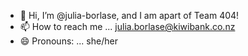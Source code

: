 - 👋 Hi, I’m @julia-borlase, and I am apart of Team 404!
- 📫 How to reach me ... julia.borlase@kiwibank.co.nz
- 😄 Pronouns: ... she/her

<!---
julia-borlase/julia-borlase is a ✨ special ✨ repository because its `README.md` (this file) appears on your GitHub profile.
You can click the Preview link to take a look at your changes.
--->
